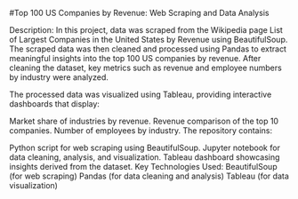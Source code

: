 #Top 100 US Companies by Revenue: Web Scraping and Data Analysis

Description:
In this project, data was scraped from the Wikipedia page List of Largest Companies in the United States by Revenue using BeautifulSoup. The scraped data was then cleaned and processed using Pandas to extract meaningful insights into the top 100 US companies by revenue. After cleaning the dataset, key metrics such as revenue and employee numbers by industry were analyzed.

The processed data was visualized using Tableau, providing interactive dashboards that display:

Market share of industries by revenue.
Revenue comparison of the top 10 companies.
Number of employees by industry.
The repository contains:

Python script for web scraping using BeautifulSoup.
Jupyter notebook for data cleaning, analysis, and visualization.
Tableau dashboard showcasing insights derived from the dataset.
Key Technologies Used:
BeautifulSoup (for web scraping)
Pandas (for data cleaning and analysis)
Tableau (for data visualization)
